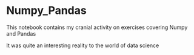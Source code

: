 # Numpy_Pandas

This notebook contains my cranial activity on exercises covering Numpy and Pandas

It was quite an interesting reality to the world of data science
